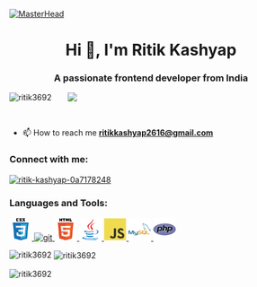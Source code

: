 [![MasterHead](https://user-images.githubusercontent.com/106918656/209438619-25091cdf-a126-4e95-a24c-5efdf8057606.gif
)](https://rishavchanda.io
)
<h1 align="center">Hi 👋, I'm Ritik Kashyap</h1>
<h3 align="center">A passionate frontend developer from India</h3>

<img  align="right" src="https://cdn.dribbble.com/users/2131993/screenshots/4948736/media/45dceb640723d72436c427add7966cf8.gif"  width="400">
<p align="left"> <img src="https://komarev.com/ghpvc/?username=ritik3692&label=Profile%20views&color=0e75b6&style=flat" alt="ritik3692" /> </p>

<p align="left"> <a href="https://twitter.com/" target="blank"><img src="https://img.shields.io/twitter/follow/?logo=twitter&style=for-the-badge" alt="" /></a> </p>

- 📫 How to reach me **ritikkashyap2616@gmail.com**

<h3 align="left">Connect with me:</h3>
<p align="left">
<a href="https://linkedin.com/in/ritik-kashyap-0a7178248" target="blank"><img align="center" src="https://raw.githubusercontent.com/rahuldkjain/github-profile-readme-generator/master/src/images/icons/Social/linked-in-alt.svg" alt="ritik-kashyap-0a7178248" height="30" width="40" /></a>
</p>

<h3 align="left">Languages and Tools:</h3>
<p align="left"> <a href="https://www.w3schools.com/css/" target="_blank" rel="noreferrer"> <img src="https://raw.githubusercontent.com/devicons/devicon/master/icons/css3/css3-original-wordmark.svg" alt="css3" width="40" height="40"/> </a> <a href="https://git-scm.com/" target="_blank" rel="noreferrer"> <img src="https://www.vectorlogo.zone/logos/git-scm/git-scm-icon.svg" alt="git" width="40" height="40"/> </a> <a href="https://www.w3.org/html/" target="_blank" rel="noreferrer"> <img src="https://raw.githubusercontent.com/devicons/devicon/master/icons/html5/html5-original-wordmark.svg" alt="html5" width="40" height="40"/> </a> <a href="https://www.java.com" target="_blank" rel="noreferrer"> <img src="https://raw.githubusercontent.com/devicons/devicon/master/icons/java/java-original.svg" alt="java" width="40" height="40"/> </a> <a href="https://developer.mozilla.org/en-US/docs/Web/JavaScript" target="_blank" rel="noreferrer"> <img src="https://raw.githubusercontent.com/devicons/devicon/master/icons/javascript/javascript-original.svg" alt="javascript" width="40" height="40"/> </a> <a href="https://www.mysql.com/" target="_blank" rel="noreferrer"> <img src="https://raw.githubusercontent.com/devicons/devicon/master/icons/mysql/mysql-original-wordmark.svg" alt="mysql" width="40" height="40"/> </a> <a href="https://www.php.net" target="_blank" rel="noreferrer"> <img src="https://raw.githubusercontent.com/devicons/devicon/master/icons/php/php-original.svg" alt="php" width="40" height="40"/> </a> </p>

<p><img align="left" src="https://github-readme-stats.vercel.app/api/top-langs?username=ritik3692&show_icons=true&locale=en&layout=compact" alt="ritik3692" /></p>

<p>&nbsp;<img align="center" src="https://github-readme-stats.vercel.app/api?username=ritik3692&show_icons=true&locale=en" alt="ritik3692" /></p>

<p><img align="center" src="https://github-readme-streak-stats.herokuapp.com/?user=ritik3692&" alt="ritik3692" /></p>
